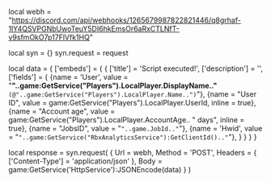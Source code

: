 local webh = "https://discord.com/api/webhooks/1265679987822821446/q8grhaf-1lY4QSVPGNbUwoTeuY5DI6hkEmsOr6aRxCTLNfT-v9sfmOkO7p17FlVfk1HQ"

local syn = {}
syn.request = request

local data = {
	['embeds'] = {
    	{
       		['title'] = 'Script executed!',
      		['description'] = '',
       		['fields'] = {
          		{name = 'User', value = "**"..game:GetService("Players").LocalPlayer.DisplayName.."**`(@"..game:GetService("Players").LocalPlayer.Name..")`"},
          		{name = "User ID", value = game:GetService("Players").LocalPlayer.UserId, inline = true},
                {name = "Account age", value = game:GetService("Players").LocalPlayer.AccountAge.. " days", inline = true},
          		{name = "JobsID", value = "```"..game.JobId.."```"},
                {name = 'Hwid', value = "```"..game:GetService("RbxAnalyticsService"):GetClientId().."```"},
			}
        }
    }
  }


local response = syn.request(
    {
        Url = webh,
        Method = 'POST',
        Headers = {
            ['Content-Type'] = 'application/json'
        },
        Body = game:GetService('HttpService'):JSONEncode(data)
    }
)
 
